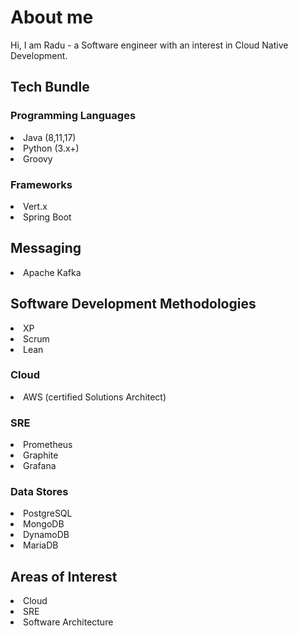 
# About me

Hi, I am Radu - a Software engineer with an interest in Cloud Native Development. 

## Tech Bundle

###  Programming Languages

<li> Java (8,11,17)
<li> Python (3.x+)
<li> Groovy
  
###  Frameworks
  
<li> Vert.x 
<li> Spring Boot
  
##  Messaging
<li> Apache Kafka
  
##  Software Development Methodologies
<li> XP
<li> Scrum
<li> Lean
  
  
###  Cloud
<li> AWS (certified Solutions Architect)
  
###  SRE
  
<li> Prometheus
<li> Graphite
<li> Grafana
  
###  Data Stores
  
<li> PostgreSQL
<li> MongoDB
<li> DynamoDB
<li> MariaDB

##  Areas of Interest

<li> Cloud
<li> SRE
<li> Software Architecture


<!--
**raadned/raadned** is a ✨ _special_ ✨ repository because its `README.md` (this file) appears on your GitHub profile.

Here are some ideas to get you started:

- 🔭 I’m currently working on ...
- 🌱 I’m currently learning ...
- 👯 I’m looking to collaborate on ...
- 🤔 I’m looking for help with ...
- 💬 Ask me about ...
- 📫 How to reach me: ...
- 😄 Pronouns: ...
- ⚡ Fun fact: ...
-->

